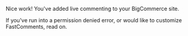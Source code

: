 Nice work! You've added live commenting to your BigCommerce site.

If you've run into a permission denied error, or would like to customize FastComments, read on.
